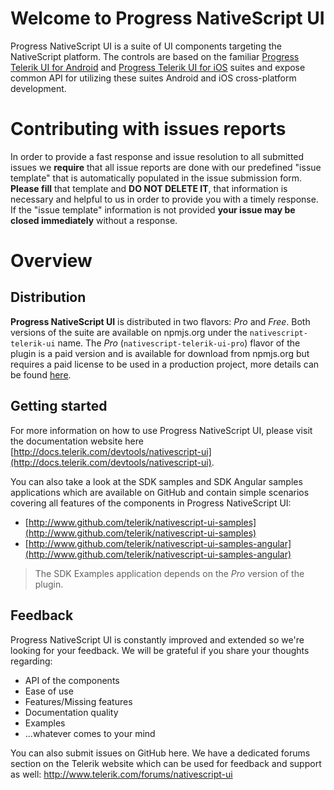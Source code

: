 # Welcome to Progress NativeScript UI
Progress NativeScript UI is a suite of UI components targeting the NativeScript platform. The controls are based on the familiar [Progress Telerik UI for Android](http://www.telerik.com/android-ui) and [Progress Telerik UI for iOS](http://www.telerik.com/ios-ui) suites and expose common API for utilizing these suites Android and iOS cross-platform development.

# Contributing with issues reports
In order to provide a fast response and issue resolution to all submitted issues we **require** that all issue reports are done with our predefined "issue template" that is automatically populated in the issue submission form. **Please fill** that template and **DO NOT DELETE IT**, that information is necessary and helpful to us in order to provide you with a timely response. If the "issue template" information is not provided **your issue may be closed immediately** without a response.

# Overview
## Distribution
**Progress NativeScript UI** is distributed in two flavors: *Pro* and *Free*. Both versions of the suite are available on npmjs.org under the `nativescript-telerik-ui` name. The *Pro* (`nativescript-telerik-ui-pro`) flavor of the plugin is a paid version and is available for download from npmjs.org but requires a paid license to be used in a production project, more details can be found [here](http://www.telerik.com/nativescript-ui).

## Getting started
For more information on how to use Progress NativeScript UI, please visit the documentation website here [http://docs.telerik.com/devtools/nativescript-ui](http://docs.telerik.com/devtools/nativescript-ui).

You can also take a look at the SDK samples and SDK Angular samples applications which are available on GitHub and contain simple scenarios covering all features of the components in Progress NativeScript UI:
- [http://www.github.com/telerik/nativescript-ui-samples](http://www.github.com/telerik/nativescript-ui-samples)
- [http://www.github.com/telerik/nativescript-ui-samples-angular](http://www.github.com/telerik/nativescript-ui-samples-angular)

> The SDK Examples application depends on the *Pro* version of the plugin.

## Feedback
Progress NativeScript UI is constantly improved and extended so we're looking for your feedback. We will be grateful if you share your thoughts regarding:

- API of the components
- Ease of use
- Features/Missing features
- Documentation quality
- Examples
- ...whatever comes to your mind

You can also submit issues on GitHub here. We have a dedicated forums section on the Telerik website which can be used for feedback and support as well:
http://www.telerik.com/forums/nativescript-ui
